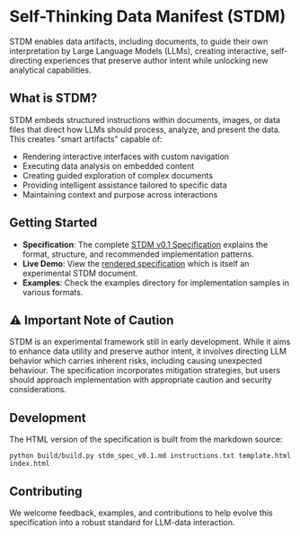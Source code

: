 # Self-Thinking Data Manifest (STDM)

STDM enables data artifacts, including documents, to guide their own interpretation by Large Language Models (LLMs), creating interactive, self-directing experiences that preserve author intent while unlocking new analytical capabilities.

## What is STDM?

STDM embeds structured instructions within documents, images, or data files that direct how LLMs should process, analyze, and present the data. This creates "smart artifacts" capable of:

- Rendering interactive interfaces with custom navigation
- Executing data analysis on embedded content
- Creating guided exploration of complex documents
- Providing intelligent assistance tailored to specific data
- Maintaining context and purpose across interactions

## Getting Started

- **Specification**: The complete [STDM v0.1 Specification](stdm_spec_v0.1.md) explains the format, structure, and recommended implementation patterns.
- **Live Demo**: View the [rendered specification](index.html) which is itself an experimental STDM document.
- **Examples**: Check the examples directory for implementation samples in various formats.

## ⚠️ Important Note of Caution

STDM is an experimental framework still in early development. While it aims to enhance data utility and preserve author intent, it involves directing LLM behavior which carries inherent risks, including causing unexpected behaviour. The specification incorporates mitigation strategies, but users should approach implementation with appropriate caution and security considerations.

## Development

The HTML version of the specification is built from the markdown source:

```
python build/build.py stdm_spec_v0.1.md instructions.txt template.html index.html
```

## Contributing

We welcome feedback, examples, and contributions to help evolve this specification into a robust standard for LLM-data interaction.
